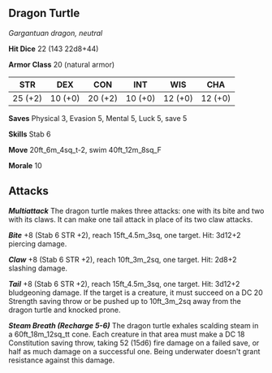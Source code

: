 ## Dragon Turtle

*Gargantuan dragon, neutral*

**Hit Dice** 22 (143 22d8+44)

**Armor Class** 20 (natural armor)

| STR     | DEX     | CON     | INT     | WIS     | CHA     |
|---------|---------|---------|---------|---------|---------|
| 25 (+2) | 10 (+0) | 20 (+2) | 10 (+0) | 12 (+0) | 12 (+0) |

**Saves** Physical 3, Evasion 5, Mental 5, Luck 5, save 5

**Skills** Stab 6

**Move** 20ft\_6m\_4sq\_t-2, swim 40ft\_12m\_8sq\_F

**Morale** 10

## Attacks

***Multiattack*** The dragon turtle makes three attacks: one with its bite and two with its claws. It can make one tail attack in place of its two claw attacks.

***Bite*** +8 (Stab 6 STR +2), reach 15ft\_4.5m\_3sq, one target. Hit: 3d12+2 piercing damage.

***Claw*** +8 (Stab 6 STR +2), reach 10ft\_3m\_2sq, one target. Hit: 2d8+2 slashing damage.

***Tail*** +8 (Stab 6 STR +2), reach 15ft\_4.5m\_3sq, one target. Hit: 3d12+2 bludgeoning damage. If the target is a creature, it must succeed on a DC 20 Strength saving throw or be pushed up to 10ft\_3m\_2sq away from the dragon turtle and knocked prone.

***Steam Breath (Recharge 5-6)*** The dragon turtle exhales scalding steam in a 60ft\_18m\_12sq\_tt cone. Each creature in that area must make a DC 18 Constitution saving throw, taking 52 (15d6) fire damage on a failed save, or half as much damage on a successful one. Being underwater doesn't grant resistance against this damage.


